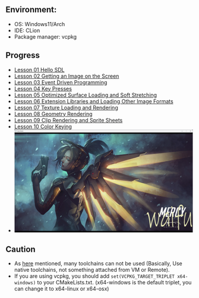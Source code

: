 ## Environment:

* OS: Windows11/Arch
* IDE: CLion
* Package manager: vcpkg

## Progress

* [Lesson 01 Hello SDL](https://lazyfoo.net/tutorials/SDL/01_hello_SDL/index.php)
* [Lesson 02 Getting an Image on the Screen](https://lazyfoo.net/tutorials/SDL/02_getting_an_image_on_the_screen/index.php)
* [Lesson 03 Event Driven Programming](https://lazyfoo.net/tutorials/SDL/03_event_driven_programming/index.php)
* [Lesson 04 Key Presses](https://lazyfoo.net/tutorials/SDL/04_key_presses/index.php)
* [Lesson 05 Optimized Surface Loading and Soft Stretching](https://lazyfoo.net/tutorials/SDL/05_optimized_surface_loading_and_soft_stretching/index.php)
* [Lesson 06 Extension Libraries and Loading Other Image Formats](https://lazyfoo.net/tutorials/SDL/06_extension_libraries_and_loading_other_image_formats/index.php)
* [Lesson 07 Texture Loading and Rendering](https://lazyfoo.net/tutorials/SDL/07_texture_loading_and_rendering/index.php)
* [Lesson 08 Geometry Rendering](https://lazyfoo.net/tutorials/SDL/08_geometry_rendering/index.php)
* [Lesson 09 Clip Rendering and Sprite Sheets](https://lazyfoo.net/tutorials/SDL/09_clip_rendering_and_sprite_sheets/index.php)
* [Lesson 10 Color Keying](https://lazyfoo.net/tutorials/SDL/10_color_keying/index.php)
* ![Render text on surface](\resource\img.png)

## Caution

* As [here](https://blog.jetbrains.com/clion/2023/01/support-for-vcpkg-in-clion/) mentioned, many toolchains can not be
  used (Basically, Use native toolchains, not something attached from VM or Remote).
* If you are using vcpkg, you should add `set(VCPKG_TARGET_TRIPLET x64-windows)` to your CMakeLists.txt. (x64-windows is
  the default triplet, you can change it to x64-linux or x64-osx)
